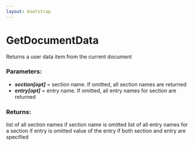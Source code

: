 ```yaml
---
layout: bootstrap
---
```


# GetDocumentData

Returns a user data item from the current document
        

### Parameters:

- ***section[opt]*** = section name. If omitted, all section names are returned
- ***entry[opt]*** = entry name. If omitted, all entry names for section are returned
        

### Returns:


list of all section names if section name is omitted
list of all entry names for a section if entry is omitted
value of the entry if both section and entry are specified
        
